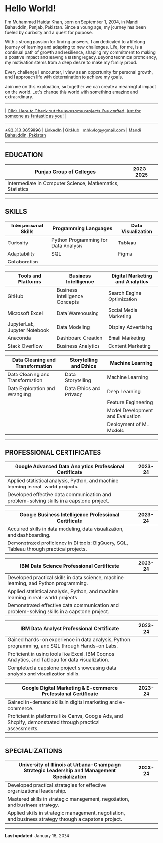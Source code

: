 # Hello World!
I'm Muhammad Haidar Khan, born on September 1, 2004, in Mandi Bahauddin, Punjab, Pakistan. Since a young age, my journey has been fueled by curiosity and a quest for purpose.

With a strong passion for finding answers, I am dedicated to a lifelong journey of learning and adapting to new challenges. Life, for me, is a continual path of growth and resilience, shaping my commitment to making a positive impact and leaving a lasting legacy. Beyond technical proficiency, my motivation stems from a deep desire to make my family proud.

Every challenge I encounter, I view as an opportunity for personal growth, and I approach life with determination to achieve my goals.

Join me on this exploration, so together we can create a meaningful impact on the world. Let's change this world with something amazing and extraordinary.

---

| [Click Here to Check out the awesome projects I’ve crafted, just for someone as fantastic as you!](https://mhaidarkhan.github.io/Projects/) |

---

[+92 313 3659896](tel:+923133659896) | [LinkedIn](https://www.linkedin.com/in/haidarkhan) | [GitHub](https://github.com/mhaidarkhan) | [mhkvlog@gmail.com](mailto:mhkvlog@gmail.com) | [Mandi Bahauddin, Pakistan](https://en.wikipedia.org/wiki/Mandi_Bahauddin)

---

## EDUCATION

| **Punjab Group of Colleges** | 2023 - 2025 |
|-----------------------------|--------------|
| Intermediate in Computer Science, Mathematics, Statistics |

---

## SKILLS

| Interpersonal Skills                | Programming Languages                          | Data Visualization         |
|-------------------------------------|------------------------------------------------|-----------------------------|
| Curiosity                           | Python Programming for Data Analysis           | Tableau                     |
| Adaptability                        | SQL                                            | Figma                       |
| Collaboration                       |                                                |                             |

| Tools and Platforms                 | Business Intelligence                          | Digital Marketing and Analytics |
|-------------------------------------|------------------------------------------------|---------------------------------|
| GitHub                              | Business Intelligence Concepts                 | Search Engine Optimization     |
| Microsoft Excel                     | Data Warehousing                               | Social Media Marketing         |
| JupyterLab, Jupyter Notebook        | Data Modeling                                  | Display Advertising            |
| Anaconda                            | Dashboard Creation                             | Email Marketing                |
| Stack Overflow                      | Business Analytics                             | Content Marketing              |

| Data Cleaning and Transformation    | Storytelling and Ethics                        | Machine Learning              |
|-------------------------------------|------------------------------------------------|-------------------------------|
| Data Cleaning and Transformation    | Data Storytelling                              | Machine Learning              |
| Data Exploration and Wrangling      | Data Ethics and Privacy                        | Deep Learning                 |
|                                     |                                               | Feature Engineering            |
|                                     |                                             | Model Development and Evaluation |
|                                     |                                                | Deployment of ML Models       |

---

## PROFESSIONAL CERTIFICATES

| **Google Advanced Data Analytics Professional Certificate** | 2023-24 |
|---------------------------------------------------------|---------|
| Applied statistical analysis, Python, and machine learning in real-world projects. |
| Developed effective data communication and problem-solving skills in a capstone project. |

| **Google Business Intelligence Professional Certificate** | 2023-24 |
|---------------------------------------------------------|---------|
| Acquired skills in data modeling, data visualization, and dashboarding. |
| Demonstrated proficiency in BI tools: BigQuery, SQL, Tableau through practical projects. |

| **IBM Data Science Professional Certificate** | 2023-24 |
|----------------------------------------------|---------|
| Developed practical skills in data science, machine learning, and Python programming. |
| Applied statistical analysis, Python, and machine learning in real-world projects. |
| Demonstrated effective data communication and problem-solving skills in a capstone project. |

| **IBM Data Analyst Professional Certificate** | 2023-24 |
|----------------------------------------------|---------|
| Gained hands-on experience in data analysis, Python programming, and SQL through Hands-on Labs. |
| Proficient in using tools like Excel, IBM Cognos Analytics, and Tableau for data visualization. |
| Completed a capstone project showcasing data analysis and visualization skills. |

| **Google Digital Marketing & E-commerce Professional Certificate** | 2023-24 |
|-----------------------------------------------------------------|---------|
| Gained in-demand skills in digital marketing and e-commerce. |
| Proficient in platforms like Canva, Google Ads, and Shopify, demonstrated through practical assessments. |

---

## SPECIALIZATIONS

| **University of Illinois at Urbana-Champaign Strategic Leadership and Management Specialization** | 2023-24 |
|--------------------------------------------------------------------------------------------------|---------|
| Developed practical strategies for effective organizational leadership. |
| Mastered skills in strategic management, negotiation, and business strategy. |
| Applied skills in strategic management, negotiation, and business strategy through a capstone project. |

---

**Last updated:** January 18, 2024
